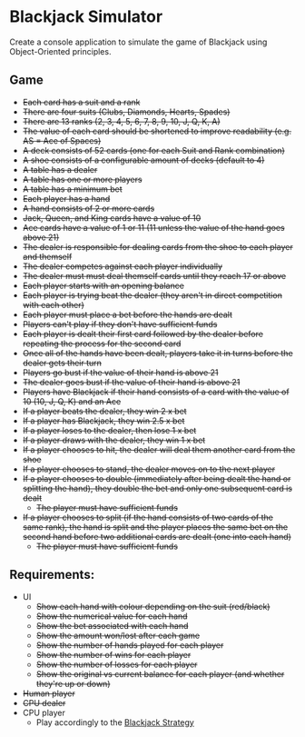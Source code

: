 # Blackjack Simulator

Create a console application to simulate the game of Blackjack using Object-Oriented principles.

## Game

* ~~Each card has a suit and a rank~~
* ~~There are four suits (Clubs, Diamonds, Hearts, Spades)~~
* ~~There are 13 ranks (2, 3, 4, 5, 6, 7, 8, 9, 10, J, Q, K, A)~~
* ~~The value of each card should be shortened to improve readability (e.g. AS = Ace of Spaces)~~
* ~~A deck consists of 52 cards (one for each Suit and Rank combination)~~
* ~~A shoe consists of a configurable amount of decks (default to 4)~~
* ~~A table has a dealer~~
* ~~A table has one or more players~~
* ~~A table has a minimum bet~~
* ~~Each player has a hand~~
* ~~A hand consists of 2 or more cards~~
* ~~Jack, Queen, and King cards have a value of 10~~
* ~~Ace cards have a value of 1 or 11 (11 unless the value of the hand goes above 21)~~
* ~~The dealer is responsible for dealing cards from the shoe to each player and themself~~
* ~~The dealer competes against each player individually~~
* ~~The dealer must must deal themself cards until they reach 17 or above~~
* ~~Each player starts with an opening balance~~
* ~~Each player is trying beat the dealer (they aren't in direct competition with each other)~~
* ~~Each player must place a bet before the hands are dealt~~
* ~~Players can't play if they don't have sufficient funds~~
* ~~Each player is dealt their first card followed by the dealer before repeating the process for the second card~~
* ~~Once all of the hands have been dealt, players take it in turns before the dealer gets their turn~~
* ~~Players go bust if the value of their hand is above 21~~
* ~~The dealer goes bust if the value of their hand is above 21~~
* ~~Players have Blackjack if their hand consists of a card with the value of 10 (10, J, Q, K) and an Ace~~
* ~~If a player beats the dealer, they win 2 x bet~~
* ~~If a player has Blackjack, they win 2.5 x bet~~
* ~~If a player loses to the dealer, then lose 1 x bet~~
* ~~If a player draws with the dealer, they win 1 x bet~~
* ~~If a player chooses to hit, the dealer will deal them another card from the shoe~~
* ~~If a player chooses to stand, the dealer moves on to the next player~~
* ~~If a player chooses to double (immediately after being dealt the hand or splitting the hand), they double the bet and only one subsequent card is dealt~~
	* ~~The player must have sufficient funds~~
* ~~If a player chooses to split (if the hand consists of two cards of the same rank), the hand is split and the player places the same bet on the second hand before two additional cards are dealt (one into each hand)~~
	* ~~The player must have sufficient funds~~

## Requirements:

* UI
	* ~~Show each hand with colour depending on the suit (red/black)~~
	* ~~Show the numerical value for each hand~~
	* ~~Show the bet associated with each hand~~
	* ~~Show the amount won/lost after each game~~
	* ~~Show the number of hands played for each player~~
	* ~~Show the number of wins for each player~~
	* ~~Show the number of losses for each player~~
	* ~~Show the original vs current balance for each player (and whether they're up or down)~~
* ~~Human player~~
* ~~CPU dealer~~
* CPU player
	* Play accordingly to the [Blackjack Strategy](https://wizardofodds.com/games/blackjack/strategy/4-decks/#targetText=To%20use%20the%20basic%20strategy,soft%20totals%2C%20and%20splittable%20hands.)

